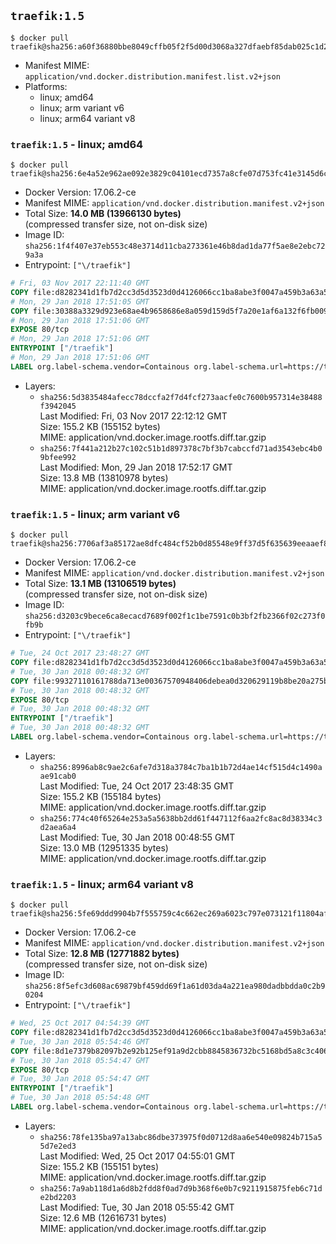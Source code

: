 ## `traefik:1.5`

```console
$ docker pull traefik@sha256:a60f36880bbe8049cffb05f2f5d00d3068a327dfaebf85dab025c1d23b91f5bb
```

-	Manifest MIME: `application/vnd.docker.distribution.manifest.list.v2+json`
-	Platforms:
	-	linux; amd64
	-	linux; arm variant v6
	-	linux; arm64 variant v8

### `traefik:1.5` - linux; amd64

```console
$ docker pull traefik@sha256:6e4a52e962ae092e3829c04101ecd7357a8cfe07d753fc41e3145d6c8200f3fc
```

-	Docker Version: 17.06.2-ce
-	Manifest MIME: `application/vnd.docker.distribution.manifest.v2+json`
-	Total Size: **14.0 MB (13966130 bytes)**  
	(compressed transfer size, not on-disk size)
-	Image ID: `sha256:1f4f407e37eb553c48e3714d11cba273361e46b8dad1da77f5ae8e2ebc729a3a`
-	Entrypoint: `["\/traefik"]`

```dockerfile
# Fri, 03 Nov 2017 22:11:40 GMT
COPY file:d8282341d1fb7d2cc3d5d3523d0d4126066cc1ba8abe3f0047a459b3a63a5653 in /etc/ssl/certs/ 
# Mon, 29 Jan 2018 17:51:05 GMT
COPY file:30388a3329d923e68ae4b9658686e8a059d159d5f7a20e1af6a132f6fb0096fc in / 
# Mon, 29 Jan 2018 17:51:06 GMT
EXPOSE 80/tcp
# Mon, 29 Jan 2018 17:51:06 GMT
ENTRYPOINT ["/traefik"]
# Mon, 29 Jan 2018 17:51:06 GMT
LABEL org.label-schema.vendor=Containous org.label-schema.url=https://traefik.io org.label-schema.name=Traefik org.label-schema.description=A modern reverse-proxy org.label-schema.version=v1.5.1 org.label-schema.docker.schema-version=1.0
```

-	Layers:
	-	`sha256:5d3835484afecc78dccfa2f7d4fcf273aacfe0c7600b957314e38488f3942045`  
		Last Modified: Fri, 03 Nov 2017 22:12:12 GMT  
		Size: 155.2 KB (155152 bytes)  
		MIME: application/vnd.docker.image.rootfs.diff.tar.gzip
	-	`sha256:7f441a212b27c102c51b1d897378c7bf3b7cabccfd71ad3543ebc4b09bfee992`  
		Last Modified: Mon, 29 Jan 2018 17:52:17 GMT  
		Size: 13.8 MB (13810978 bytes)  
		MIME: application/vnd.docker.image.rootfs.diff.tar.gzip

### `traefik:1.5` - linux; arm variant v6

```console
$ docker pull traefik@sha256:7706af3a85172ae8dfc484cf52b0d85548e9ff37d5f635639eeaaef800a69468
```

-	Docker Version: 17.06.2-ce
-	Manifest MIME: `application/vnd.docker.distribution.manifest.v2+json`
-	Total Size: **13.1 MB (13106519 bytes)**  
	(compressed transfer size, not on-disk size)
-	Image ID: `sha256:d3203c9bece6ca8ecacd7689f002f1c1be7591c0b3bf2fb2366f02c273f0fb9b`
-	Entrypoint: `["\/traefik"]`

```dockerfile
# Tue, 24 Oct 2017 23:48:27 GMT
COPY file:d8282341d1fb7d2cc3d5d3523d0d4126066cc1ba8abe3f0047a459b3a63a5653 in /etc/ssl/certs/ 
# Tue, 30 Jan 2018 00:48:32 GMT
COPY file:99327110161788da713e00367570948406debea0d320629119b8be20a275b2eb in / 
# Tue, 30 Jan 2018 00:48:32 GMT
EXPOSE 80/tcp
# Tue, 30 Jan 2018 00:48:32 GMT
ENTRYPOINT ["/traefik"]
# Tue, 30 Jan 2018 00:48:32 GMT
LABEL org.label-schema.vendor=Containous org.label-schema.url=https://traefik.io org.label-schema.name=Traefik org.label-schema.description=A modern reverse-proxy org.label-schema.version=v1.5.1 org.label-schema.docker.schema-version=1.0
```

-	Layers:
	-	`sha256:8996ab8c9ae2c6afe7d318a3784c7ba1b1b72d4ae14cf515d4c1490aae91cab0`  
		Last Modified: Tue, 24 Oct 2017 23:48:35 GMT  
		Size: 155.2 KB (155184 bytes)  
		MIME: application/vnd.docker.image.rootfs.diff.tar.gzip
	-	`sha256:774c40f65264e253a5a5638bb2dd61f447112f6aa2fc8ac8d38334c3d2aea6a4`  
		Last Modified: Tue, 30 Jan 2018 00:48:55 GMT  
		Size: 13.0 MB (12951335 bytes)  
		MIME: application/vnd.docker.image.rootfs.diff.tar.gzip

### `traefik:1.5` - linux; arm64 variant v8

```console
$ docker pull traefik@sha256:5fe69ddd9904b7f555759c4c662ec269a6023c797e073121f11804af0860daa7
```

-	Docker Version: 17.06.2-ce
-	Manifest MIME: `application/vnd.docker.distribution.manifest.v2+json`
-	Total Size: **12.8 MB (12771882 bytes)**  
	(compressed transfer size, not on-disk size)
-	Image ID: `sha256:8f5efc3d608ac69879bf459dd69f1a61d03da4a221ea980dadbbdda0c2b90204`
-	Entrypoint: `["\/traefik"]`

```dockerfile
# Wed, 25 Oct 2017 04:54:39 GMT
COPY file:d8282341d1fb7d2cc3d5d3523d0d4126066cc1ba8abe3f0047a459b3a63a5653 in /etc/ssl/certs/ 
# Tue, 30 Jan 2018 05:54:46 GMT
COPY file:8d1e7379b82097b2e92b125ef91a9d2cbb8845836732bc5168bd5a8c3c406146 in / 
# Tue, 30 Jan 2018 05:54:47 GMT
EXPOSE 80/tcp
# Tue, 30 Jan 2018 05:54:47 GMT
ENTRYPOINT ["/traefik"]
# Tue, 30 Jan 2018 05:54:48 GMT
LABEL org.label-schema.vendor=Containous org.label-schema.url=https://traefik.io org.label-schema.name=Traefik org.label-schema.description=A modern reverse-proxy org.label-schema.version=v1.5.1 org.label-schema.docker.schema-version=1.0
```

-	Layers:
	-	`sha256:78fe135ba97a13abc86dbe373975f0d0712d8aa6e540e09824b715a55d7e2ed3`  
		Last Modified: Wed, 25 Oct 2017 04:55:01 GMT  
		Size: 155.2 KB (155151 bytes)  
		MIME: application/vnd.docker.image.rootfs.diff.tar.gzip
	-	`sha256:7a9ab118d1a6d8b2fdd8f0ad7d9b368f6e0b7c9211915875feb6c71de2bd2203`  
		Last Modified: Tue, 30 Jan 2018 05:55:42 GMT  
		Size: 12.6 MB (12616731 bytes)  
		MIME: application/vnd.docker.image.rootfs.diff.tar.gzip
